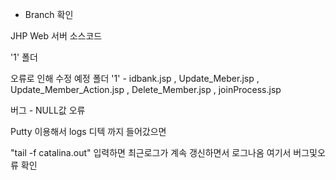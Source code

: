 * Branch 확인 

JHP Web 서버 소스코드  

'1' 폴더

오류로 인해 수정 예정 폴더 '1' -  idbank.jsp  , Update_Meber.jsp , Update_Member_Action.jsp , Delete_Member.jsp , joinProcess.jsp


버그 - NULL값 오류

Putty 이용해서 logs 디텍 까지 들어갔으면

"tail -f catalina.out" 입력하면 최근로그가 계속 갱신하면서 로그나옴 여기서 버그및오류 확인
